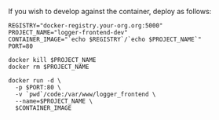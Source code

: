 If you wish to develop against the container, deploy as follows:

```
REGISTRY="docker-registry.your-org.org:5000"
PROJECT_NAME="logger-frontend-dev"
CONTAINER_IMAGE="`echo $REGISTRY`/`echo $PROJECT_NAME`"
PORT=80

docker kill $PROJECT_NAME
docker rm $PROJECT_NAME

docker run -d \
  -p $PORT:80 \
  -v `pwd`/code:/var/www/logger_frontend \
  --name=$PROJECT_NAME \
  $CONTAINER_IMAGE
```